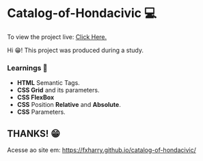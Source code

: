# Catalog-of-Hondacivic 💻
To view the project live: [Click Here.](https://fxharry.github.io/catalog-of-hondacivic/)

Hi 😁! This project was produced during a study.
### Learnings 🚀
- **HTML** Semantic Tags.
- **CSS Grid** and its parameters.
- **CSS FlexBox**
- **CSS** Position **Relative** and **Absolute**.
- **CSS** Parameters.

## THANKS! 😁
Acesse ao site em: https://fxharry.github.io/catalog-of-hondacivic/
